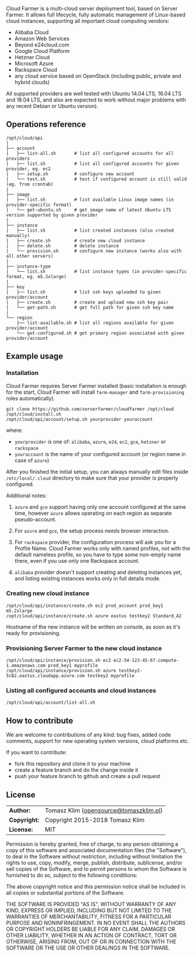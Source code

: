 Cloud Farmer is a multi-cloud server deployment tool, based on Server Farmer. It allows full lifecycle, fully automatic management of Linux-based cloud instances, supporting all important cloud computing vendors:

- Alibaba Cloud
- Amazon Web Services
- Beyond e24cloud.com
- Google Cloud Platform
- Hetzner Cloud
- Microsoft Azure
- Rackspace Cloud
- any cloud service based on OpenStack (including public, private and hybrid clouds)

All supported providers are well tested with Ubuntu 14.04 LTS, 16.04 LTS and 18.04 LTS, and also are expected to work without major problems with any recent Debian or Ubuntu version).


## Operations reference

```
/opt/cloud/api
|
├── account
|   ├── list-all.sh       # list all configured accounts for all providers
|   ├── list.sh           # list all configured accounts for given provider, eg. ec2
|   ├── setup.sh          # configure new account
|   └── test.sh           # test if configured account is still valid (eg. from crontab)
|
├── image
|   ├── list.sh           # list available Linux image names (in provider-specific format)
|   └── get-ubuntu.sh     # get image name of latest Ubuntu LTS version supported by given provider
|
├── instance
|   ├── list.sh           # list created instances (also created manually)
|   ├── create.sh         # create new cloud instance
|   ├── delete.sh         # delete instance
|   └── provision.sh      # configure new instance (works also with all other servers)
|
├── instance-type
|   └── list.sh           # list instance types (in provider-specific format, eg. m5.2xlarge)
|
├── key
|   ├── list.sh           # list ssh keys uploaded to given provider/account
|   ├── create.sh         # create and upload new ssh key pair
|   └── get-path.sh       # get full path for given ssh key name
|
└── region
    ├── list-available.sh # list all regions available for given provider/account
    └── get-configured.sh # get primary region associated with given provider/account
```


## Example usage

### Installation

Cloud Farmer requires Server Farmer installed (basic installation is enough for the start, Cloud Farmer will install `farm-manager` and `farm-provisioning` roles automatically).

```
git clone https://github.com/serverfarmer/cloudfarmer /opt/cloud
/opt/cloud/install.sh
/opt/cloud/api/account/setup.sh yourprovider youraccount
```

where:
- `yourprovider` is one of: `alibaba`, `azure`, `e24`, `ec2`, `gce`, `hetzner` or `rackspace`
- `youraccount` is the name of your configured account (or region name in case of `azure`)

After you finished the initial setup, you can always manually edit files inside `/etc/local/.cloud` directory to make sure that your provider is properly configured.

Additional notes:

1. `azure` and `gce` support having only one account configured at the same time, however `azure` allows operating on each region as separate pseudo-account.

2. For `azure` and `gce`, the setup process needs browser interaction.

3. For `rackspace` provider, the configuration process will ask you for a Profile Name. Cloud Farmer works only with named profiles, not with the default nameless profile, so you have to type some non-empty name there, even if you use only one Rackspace account.

4. `alibaba` provider doesn't support creating and deleting instances yet, and listing existing instances works only in full details mode.


### Creating new cloud instance

```
/opt/cloud/api/instance/create.sh ec2 prod_account prod_key1 m5.2xlarge
/opt/cloud/api/instance/create.sh azure eastus testkey2 Standard_A2
```

Hostname of the new instance will be written on console, as soon as it's ready for provisioning.

### Provisioning Server Farmer to the new cloud instance

```
/opt/cloud/api/instance/provision.sh ec2 ec2-54-123-45-67.compute-1.amazonaws.com prod_key1 myprofile
/opt/cloud/api/instance/provision.sh azure testkey2-5c82.eastus.cloudapp.azure.com testkey2 myprofile
```

### Listing all configured accounts and cloud instances

```
/opt/cloud/api/account/list-all.sh
```

## How to contribute

We are welcome to contributions of any kind: bug fixes, added code comments,
support for new operating system versions, cloud platforms etc.

If you want to contribute:
- fork this repository and clone it to your machine
- create a feature branch and do the change inside it
- push your feature branch to github and create a pull request

## License

|                      |                                          |
|:---------------------|:-----------------------------------------|
| **Author:**          | Tomasz Klim (<opensource@tomaszklim.pl>) |
| **Copyright:**       | Copyright 2015-2018 Tomasz Klim          |
| **License:**         | MIT                                      |

Permission is hereby granted, free of charge, to any person obtaining a copy
of this software and associated documentation files (the "Software"), to deal
in the Software without restriction, including without limitation the rights
to use, copy, modify, merge, publish, distribute, sublicense, and/or sell
copies of the Software, and to permit persons to whom the Software is
furnished to do so, subject to the following conditions:

The above copyright notice and this permission notice shall be included in all
copies or substantial portions of the Software.

THE SOFTWARE IS PROVIDED "AS IS", WITHOUT WARRANTY OF ANY KIND, EXPRESS OR
IMPLIED, INCLUDING BUT NOT LIMITED TO THE WARRANTIES OF MERCHANTABILITY,
FITNESS FOR A PARTICULAR PURPOSE AND NONINFRINGEMENT. IN NO EVENT SHALL THE
AUTHORS OR COPYRIGHT HOLDERS BE LIABLE FOR ANY CLAIM, DAMAGES OR OTHER
LIABILITY, WHETHER IN AN ACTION OF CONTRACT, TORT OR OTHERWISE, ARISING FROM,
OUT OF OR IN CONNECTION WITH THE SOFTWARE OR THE USE OR OTHER DEALINGS IN THE
SOFTWARE.
